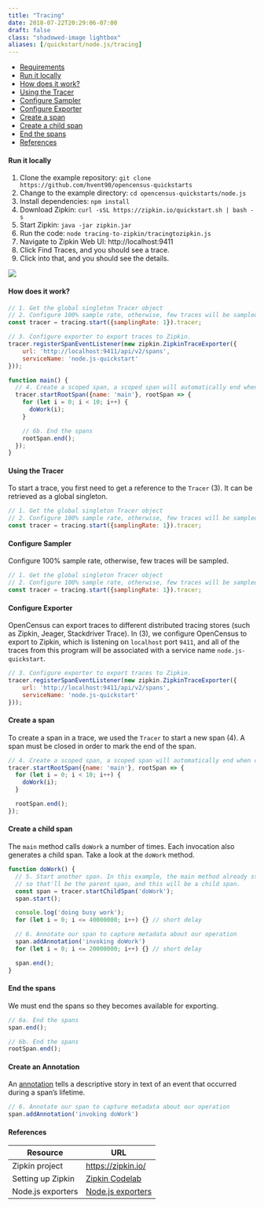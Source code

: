 ```yaml
---
title: "Tracing"
date: 2018-07-22T20:29:06-07:00
draft: false
class: "shadowed-image lightbox"
aliases: [/quickstart/node.js/tracing]
---
```


- [Requirements](#requirements)
- [Run it locally](#run-it-locally)
- [How does it work?](#how-does-it-work?)
- [Using the Tracer](#using-the-tracer)
- [Configure Sampler](#configure-sampler)
- [Configure Exporter](#configure-exporter)
- [Create a span](#create-a-span)
- [Create a child span](#create-a-child-span)
- [End the spans](#end-the-spans)
- [References](#references)

#### Run it locally
1. Clone the example repository: `git clone https://github.com/hvent90/opencensus-quickstarts`
2. Change to the example directory: `cd opencensus-quickstarts/node.js`
3. Install dependencies: `npm install`
4. Download Zipkin: `curl -sSL https://zipkin.io/quickstart.sh | bash -s`
5. Start Zipkin: `java -jar zipkin.jar`
6. Run the code: `node tracing-to-zipkin/tracingtozipkin.js`
7. Navigate to Zipkin Web UI: http://localhost:9411
8. Click Find Traces, and you should see a trace.
9. Click into that, and you should see the details.

![](node-tracing-zipkin.png)

#### How does it work?
```js
// 1. Get the global singleton Tracer object
// 2. Configure 100% sample rate, otherwise, few traces will be sampled.
const tracer = tracing.start({samplingRate: 1}).tracer;

// 3. Configure exporter to export traces to Zipkin.
tracer.registerSpanEventListener(new zipkin.ZipkinTraceExporter({
    url: 'http://localhost:9411/api/v2/spans',
    serviceName: 'node.js-quickstart'
}));

function main() {
  // 4. Create a scoped span, a scoped span will automatically end when closed.
  tracer.startRootSpan({name: 'main'}, rootSpan => {
    for (let i = 0; i < 10; i++) {
      doWork(i);
    }

    // 6b. End the spans
    rootSpan.end();
  });
}
```

#### Using the Tracer
To start a trace, you first need to get a reference to the `Tracer` (3). It can be retrieved as a global singleton.
```js
// 1. Get the global singleton Tracer object
// 2. Configure 100% sample rate, otherwise, few traces will be sampled.
const tracer = tracing.start({samplingRate: 1}).tracer;
```

#### Configure Sampler
Configure 100% sample rate, otherwise, few traces will be sampled.
```js
// 1. Get the global singleton Tracer object
// 2. Configure 100% sample rate, otherwise, few traces will be sampled.
const tracer = tracing.start({samplingRate: 1}).tracer;
```

#### Configure Exporter
OpenCensus can export traces to different distributed tracing stores (such as Zipkin, Jeager, Stackdriver Trace). In (3), we configure OpenCensus to export to Zipkin, which is listening on `localhost` port `9411`, and all of the traces from this program will be associated with a service name `node.js-quickstart`.
```js
// 3. Configure exporter to export traces to Zipkin.
tracer.registerSpanEventListener(new zipkin.ZipkinTraceExporter({
    url: 'http://localhost:9411/api/v2/spans',
    serviceName: 'node.js-quickstart'
}));
```

#### Create a span
To create a span in a trace, we used the `Tracer` to start a new span (4). A span must be closed in order to mark the end of the span.
```js
// 4. Create a scoped span, a scoped span will automatically end when closed.
tracer.startRootSpan({name: 'main'}, rootSpan => {
  for (let i = 0; i < 10; i++) {
    doWork(i);
  }

  rootSpan.end();
});
```

#### Create a child span
The `main` method calls `doWork` a number of times. Each invocation also generates a child span. Take a look at the `doWork` method.
```js
function doWork() {
  // 5. Start another span. In this example, the main method already started a span,
  // so that'll be the parent span, and this will be a child span.
  const span = tracer.startChildSpan('doWork');
  span.start();

  console.log('doing busy work');
  for (let i = 0; i <= 40000000; i++) {} // short delay

  // 6. Annotate our span to capture metadata about our operation
  span.addAnnotation('invoking doWork')
  for (let i = 0; i <= 20000000; i++) {} // short delay

  span.end();
}
```

#### End the spans
We must end the spans so they becomes available for exporting.
```js
// 6a. End the spans
span.end();

// 6b. End the spans
rootSpan.end();
```

#### Create an Annotation
An [annotation](https://opencensus.io/tracing/span/time_events/annotation/) tells a descriptive story in text of an event that occurred during a span’s lifetime.
```js
// 6. Annotate our span to capture metadata about our operation
span.addAnnotation('invoking doWork')
```

#### References

Resource|URL
---|---
Zipkin project|https://zipkin.io/
Setting up Zipkin|[Zipkin Codelab](/codelabs/zipkin)
Node.js exporters|[Node.js exporters](/guides/exporters/supported-exporters/node.js)
